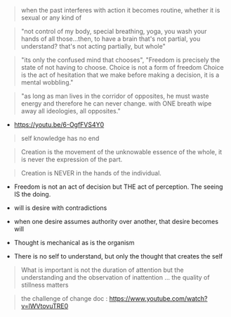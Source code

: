 > when the past interferes with action it becomes routine, whether it is sexual or any kind of 

> "not control of my body, special breathing, yoga, you wash your hands of all those...then, to have a brain that's not partial, you understand? that's not acting partially, but whole"

> "its only the confused mind that chooses", "Freedom is precisely the state of not having to choose. Choice is not a form of freedom Choice is the act of hesitation that we make before making a decision, it is a mental wobbling."

> "as long as man lives in the corridor of opposites, he must waste energy and therefore he can never change. with ONE breath wipe away all ideologies, all opposites." 
   - https://youtu.be/6-OgfFVS4Y0

> self knowledge has no end 

> Creation is the movement of the unknowable essence of the whole, it is never the expression of the part.

> Creation is NEVER in the hands of the individual.

- Freedom is not an act of decision but THE act of perception. The seeing IS the doing.

- will is desire with contradictions

- when one desire assumes authority over another, that desire becomes will

- Thought is mechanical as is the organism

- There is no self to understand, but only the thought that creates the self 

> What is important is not the duration of attention but the understanding and the observation of inattention ... the quality of stillness matters

> the challenge of change doc : https://www.youtube.com/watch?v=lWVtovuTRE0


